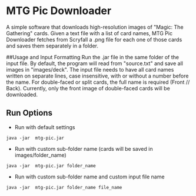 # MTG Pic Downloader
A simple software that downloads high-resolution images of "Magic: The Gathering" cards.
Given a text file with a list of card names, MTG Pic Downloader fetches from Scryfall a .png file for each one of those cards and saves them separately in a folder.

##Usage and Input Formatting
Run the .jar file in the same folder of the input file. By default, the program will read from "source.txt" and save all images in "images/deck".
The input file needs to have all card names written on separate lines, case insensitive, with or without a number before the name.
For double-faced or split cards, the full name is required (Front // Back). Currently, only the front image of double-faced cards will be downloaded.

## Run Options
  * Run with default settings
```
java -jar  mtg-pic.jar
```
  * Run with custom sub-folder name (cards will be saved in images/folder_name)
```
java -jar  mtg-pic.jar folder_name
```
  * Run with custom sub-folder name and custom input file name
```
java -jar  mtg-pic.jar folder_name file_name
```
